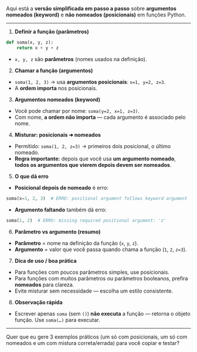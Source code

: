 Aqui está a **versão simplificada em passo a passo** sobre **argumentos nomeados (keyword)** e **não nomeados (posicionais)** em funções Python.

---

1. **Definir a função (parâmetros)**

```python
def soma(x, y, z):
    return x + y + z
```

* `x, y, z` são **parâmetros** (nomes usados na definição).

2. **Chamar a função (argumentos)**

* `soma(1, 2, 3)` → usa **argumentos posicionais**: `x=1, y=2, z=3`.
* A **ordem importa** nos posicionais.

3. **Argumentos nomeados (keyword)**

* Você pode chamar por nome: `soma(y=2, x=1, z=3)`.
* Com nome, **a ordem não importa** — cada argumento é associado pelo nome.

4. **Misturar: posicionais ➜ nomeados**

* Permitido: `soma(1, 2, z=3)` → primeiros dois posicional, o último nomeado.
* **Regra importante:** depois que você usa **um argumento nomeado**, **todos os argumentos que vierem depois devem ser nomeados**.

5. **O que dá erro**

* **Posicional depois de nomeado** é erro:

```python
soma(x=1, 2, 3)  # ERRO: positional argument follows keyword argument
```

* **Argumento faltando** também dá erro:

```python
soma(1, 2)  # ERRO: missing required positional argument: 'z'
```

6. **Parâmetro vs argumento (resumo)**

* **Parâmetro** = nome na definição da função (`x`, `y`, `z`).
* **Argumento** = valor que você passa quando chama a função (`1`, `2`, `z=3`).

7. **Dica de uso / boa prática**

* Para funções com poucos parâmetros simples, use posicionais.
* Para funções com muitos parâmetros ou parâmetros booleanos, prefira **nomeados** para clareza.
* Evite misturar sem necessidade — escolha um estilo consistente.

8. **Observação rápida**

* Escrever apenas `soma` (sem `()`) **não executa** a função — retorna o objeto função. Use `soma(…)` para executar.

---

Quer que eu gere 3 exemplos práticos (um só com posicionais, um só com nomeados e um com mistura correta/errada) para você copiar e testar?
